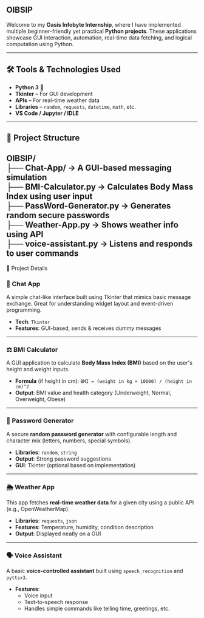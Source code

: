 OIBSIP
---

Welcome to my **Oasis Infobyte Internship**, where I have implemented multiple beginner-friendly yet practical **Python projects**. These applications showcase GUI interaction, automation, real-time data fetching, and logical computation using Python.

---

## 🛠️ Tools & Technologies Used

- **Python 3** 🐍  
- **Tkinter** – For GUI development  
- **APIs** – For real-time weather data  
- **Libraries** – `random`, `requests`, `datetime`, `math`, etc.  
- **VS Code / Jupyter / IDLE**

---

## 📁 Project Structure  
OIBSIP/  
├── Chat-App/ → A GUI-based messaging simulation  
├── BMI-Calculator.py → Calculates Body Mass Index using user input  
├── PassWord-Generator.py → Generates random secure passwords  
├── Weather-App.py → Shows weather info using API  
├── voice-assistant.py → Listens and responds to user commands  
---
📱 Project Details

### 💬 Chat App
A simple chat-like interface built using Tkinter that mimics basic message exchange. Great for understanding widget layout and event-driven programming.

- **Tech**: `Tkinter`
- **Features**: GUI-based, sends & receives dummy messages

---

### ⚖️ BMI Calculator
A GUI application to calculate **Body Mass Index (BMI)** based on the user's height and weight inputs.

- **Formula** (if height in cm): `BMI = (weight in kg × 10000) / (height in cm)^2`
- **Output**: BMI value and health category (Underweight, Normal, Overweight, Obese)

---

### 🔐 Password Generator
A secure **random password generator** with configurable length and character mix (letters, numbers, special symbols).

- **Libraries**: `random`, `string`
- **Output**: Strong password suggestions
- **GUI**: Tkinter (optional based on implementation)

---

### 🌦️ Weather App
This app fetches **real-time weather data** for a given city using a public API (e.g., OpenWeatherMap).

- **Libraries**: `requests`, `json`
- **Features**: Temperature, humidity, condition description
- **Output**: Displayed neatly on a GUI

---

### 🗣️ Voice Assistant
A basic **voice-controlled assistant** built using `speech_recognition` and `pyttsx3`.

- **Features**:
  - Voice input
  - Text-to-speech response
  - Handles simple commands like telling time, greetings, etc.
